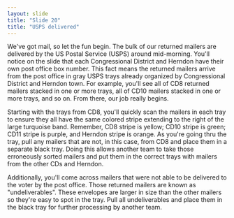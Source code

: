 ```yaml
---
layout: slide
title: "Slide 20"
title: "USPS delivered"
---
```


We've got mail, so let the fun begin. The bulk of our returned mailers are delivered by the US Postal Service (USPS) around mid-morning. You'll notice on the slide that each Congressional District and Herndon have their own post office box number. This fact means the returned mailers arrive from the post office in gray USPS trays already organized by Congressional District and Herndon town. For example, you'll see all of CD8 returned mailers stacked in one or more trays, all of CD10 mailers stacked in one or more trays, and so on. From there, our job really begins.

Starting with the trays from CD8, you'll quickly scan the mailers in each tray to ensure they all have the same colored stripe extending to the right of the large turquoise band. Remember, CD8 stripe is yellow; CD10 stripe is green; CD11 stripe is purple, and Herndon stripe is orange. As you're going thru the tray, pull any mailers that are not, in this case, from CD8 and place them in a separate black tray. Doing this allows another team to take those erroneously sorted mailers and put them in the correct trays with mailers from the other CDs and Herndon.

Additionally, you'll come across mailers that were not able to be delivered to the voter by the post office. Those returned mailers are known as "undeliverables". These envelopes are larger in size than the other mailers so they're easy to spot in the tray. Pull all undeliverables and place them in the black tray for further processing by another team.